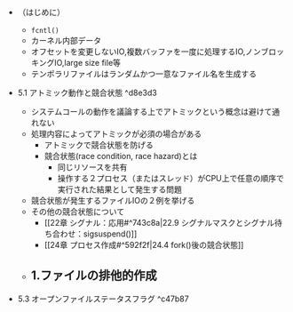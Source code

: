 - （はじめに）
	- `fcntl()`
	- カーネル内部データ
	- オフセットを変更しないIO,複数バッファを一度に処理するIO,ノンブロッキングIO,large size file等
	- テンポラリファイルはランダムかつ一意なファイル名を生成する
- 5.1 アトミック動作と競合状態 ^d8e3d3
	- システムコールの動作を議論する上でアトミックという概念は避けて通れない
	- 処理内容によってアトミックが必須の場合がある
		-  アトミックで競合状態を防げる
		- 競合状態(race condition, race hazard)とは
			- 同じリソースを共有
			- 操作する２プロセス（またはスレッド）がCPU上で任意の順序で実行された結果として発生する問題
	- 競合状態が発生するファイルIOの２例を挙げる
	- その他の競合状態について
		- [[22章 シグナル：応用#^743c8a|22.9 シグナルマスクとシグナル待ち合わせ：sigsuspend()]]
		- [[24章 プロセス作成#^592f2f|24.4 fork()後の競合状態]]
	- 1.ファイルの排他的作成
		- 






- 5.3 オープンファイルステータスフラグ ^c47b87